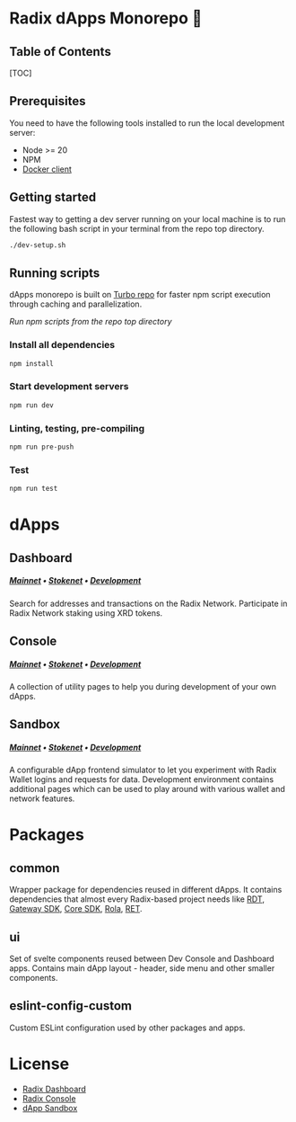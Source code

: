 # Radix dApps Monorepo 👋

## Table of Contents
[TOC]

## Prerequisites

You need to have the following tools installed to run the local development server:

- Node >= 20
- NPM
- [Docker client](https://www.docker.com)

## Getting started

Fastest way to getting a dev server running on your local machine is to run the following bash script in your terminal from the repo top directory.

```bash
./dev-setup.sh
```

## Running scripts

dApps monorepo is built on [Turbo repo](https://turbo.build/repo/docs) for faster npm script execution through caching and parallelization.

_*Run npm scripts from the repo top directory*_

### Install all dependencies

```bash
npm install
```

### Start development servers

```bash
npm run dev
```

### Linting, testing, pre-compiling

```bash
npm run pre-push
```

### Test

```bash
npm run test
```

# dApps

## Dashboard

##### [Mainnet](https://dashboard.radixdlt.com/) • [Stokenet](https://stokenet-dashboard.radixdlt.com/) • [Development](https://dev-dashboard.rdx-works-main.extratools.works/)


Search for addresses and transactions on the Radix Network. Participate in Radix Network staking using XRD tokens.

## Console

##### [Mainnet](https://console.radixdlt.com/) • [Stokenet](https://stokenet-console.radixdlt.com/) • [Development](https://dev-console.rdx-works-main.extratools.works/)

A collection of utility pages to help you during development of your own dApps.

## Sandbox

##### [Mainnet](https://sandbox.radixdlt.com/) • [Stokenet](https://stokenet-sandbox.radixdlt.com/) • [Development](https://dev-sandbox.rdx-works-main.extratools.works/)

A configurable dApp frontend simulator to let you experiment with Radix Wallet logins and requests for data. Development environment contains additional pages which can be used to play around with various wallet and network features.

# Packages

## common

Wrapper package for dependencies reused in different dApps. It contains dependencies that almost every Radix-based project needs like [RDT](https://github.com/radixdlt/radix-dapp-toolkit), [Gateway SDK](https://www.npmjs.com/package/@radixdlt/babylon-gateway-api-sdk), [Core SDK](https://www.npmjs.com/package/@radixdlt/babylon-core-api-sdk), [Rola](https://github.com/radixdlt/rola), [RET](https://github.com/radixdlt/typescript-radix-engine-toolkit).

## ui

Set of svelte components reused between Dev Console and Dashboard apps. Contains main dApp layout - header, side menu and other smaller components.

## eslint-config-custom

Custom ESLint configuration used by other packages and apps.

# License

* [Radix Dashboard](apps/dashboard/README.md#license) 
* [Radix Console](apps/console/README.md#license)
* [dApp Sandbox](apps/sandbox/README.md#license)